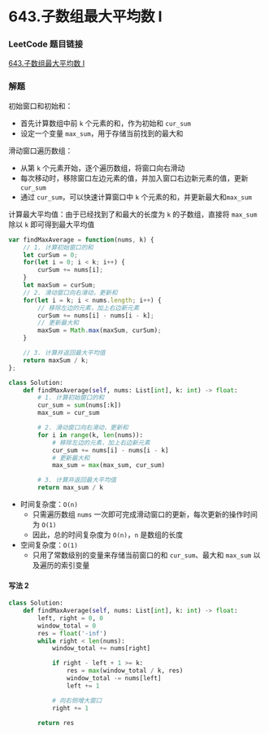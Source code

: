 # 643.子数组最大平均数 I

### LeetCode 题目链接

[643.子数组最大平均数 I](https://leetcode.cn/problems/maximum-average-subarray-i/)

### 解题

初始窗口和初始和：
- 首先计算数组中前 `k` 个元素的和，作为初始和 `cur_sum`
- 设定一个变量 `max_sum`，用于存储当前找到的最大和
  
滑动窗口遍历数组：
- 从第 `k` 个元素开始，逐个遍历数组，将窗口向右滑动
- 每次移动时，移除窗口左边元素的值，并加入窗口右边新元素的值，更新 `cur_sum`
- 通过 `cur_sum`，可以快速计算窗口中 `k` 个元素的和，并更新最大和`max_sum`
  
计算最大平均值：由于已经找到了和最大的长度为 `k` 的子数组，直接将 `max_sum` 除以 `k` 即可得到最大平均值

```js
var findMaxAverage = function(nums, k) {
    // 1. 计算初始窗口的和
    let curSum = 0;
    for(let i = 0; i < k; i++) {
        curSum += nums[i];
    }
    let maxSum = curSum;
    // 2. 滑动窗口向右滑动，更新和
    for(let i = k; i < nums.length; i++) {
        // 移除左边的元素，加上右边新元素
        curSum += nums[i] - nums[i - k];
        // 更新最大和
        maxSum = Math.max(maxSum, curSum);
    }

    // 3. 计算并返回最大平均值
    return maxSum / k;
};
```
```python
class Solution:
    def findMaxAverage(self, nums: List[int], k: int) -> float:
        # 1. 计算初始窗口的和
        cur_sum = sum(nums[:k])
        max_sum = cur_sum

        # 2. 滑动窗口向右滑动，更新和
        for i in range(k, len(nums)):
            # 移除左边的元素，加上右边新元素
            cur_sum += nums[i] - nums[i - k]
            # 更新最大和
            max_sum = max(max_sum, cur_sum)

        # 3. 计算并返回最大平均值
        return max_sum / k
```
- 时间复杂度：`O(n)`
  - 只需遍历数组 `nums` 一次即可完成滑动窗口的更新，每次更新的操作时间为 `O(1)`
  - 因此，总的时间复杂度为 `O(n)`，`n` 是数组的长度
- 空间复杂度：`O(1)`
  - 只用了常数级别的变量来存储当前窗口的和 `cur_sum`、最大和 `max_sum` 以及遍历的索引变量

#### 写法 2

```python
class Solution:
    def findMaxAverage(self, nums: List[int], k: int) -> float:
        left, right = 0, 0
        window_total = 0
        res = float('-inf')
        while right < len(nums):
            window_total += nums[right]

            if right - left + 1 >= k:
                res = max(window_total / k, res)
                window_total -= nums[left]
                left += 1

            # 向右侧增大窗口
            right += 1

        return res
```